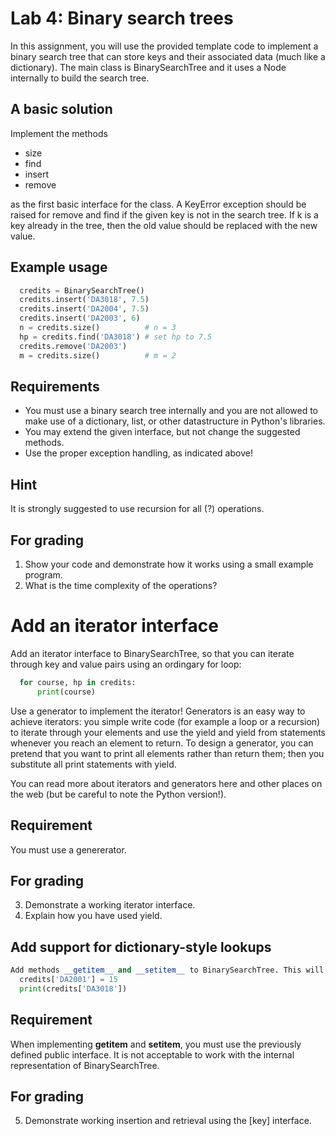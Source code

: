 # Lab 4: Binary search trees
In this assignment, you will use the provided template code to implement a binary search tree that can store keys and their associated data (much like a dictionary). The main class is BinarySearchTree and it uses a Node internally to build the search tree.

## A basic solution
Implement the methods 
* size
* find
* insert
* remove

as the first basic interface for the class. A KeyError exception should be raised for remove and find if the given key is not in the search tree. If k is a key already in the tree, then the old value should be replaced with the new value.

## Example usage
```python
  credits = BinarySearchTree()
  credits.insert('DA3018', 7.5)
  credits.insert('DA2004', 7.5)
  credits.insert('DA2003', 6)
  n = credits.size()          # n = 3
  hp = credits.find('DA3018') # set hp to 7.5
  credits.remove('DA2003')
  m = credits.size()          # m = 2
```

## Requirements
* You must use a binary search tree internally and you are not allowed to make use of a dictionary, list, or other datastructure in Python's libraries.
* You may extend the given interface, but not change the suggested methods.
* Use the proper exception handling, as indicated above!

## Hint
It is strongly suggested to use recursion for all (?) operations. 

## For grading
1. Show your code and demonstrate how it works using a small example program.
2. What is the time complexity of the operations?

# Add an iterator interface
Add an iterator interface to BinarySearchTree, so that you can iterate through key and value pairs using an ordingary for loop:
```python
  for course, hp in credits:
      print(course)
```
Use a generator to implement the iterator! Generators is an easy way to achieve iterators: you simple write code (for example a loop or a recursion) to iterate through your elements and use the  yield  and  yield from  statements whenever you reach an element to return. To design a generator, you can pretend that you want to print all elements rather than return them; then you substitute all print statements with yield.

You can read more about iterators and generators here and other places on the web (but be careful to note the Python version!).

## Requirement
You must use a genererator.

## For grading
3. Demonstrate a working iterator interface.
4. Explain how you have used yield.

## Add support for dictionary-style lookups
```python
Add methods __getitem__ and __setitem__ to BinarySearchTree. This will enable constructs like:
  credits['DA2001'] = 15
  print(credits['DA3018'])
```
## Requirement
When implementing __getitem__ and __setitem__, you must use the previously defined public interface. It is not acceptable to work with the internal representation of BinarySearchTree.

## For grading
5. Demonstrate working insertion and retrieval using the [key] interface.
